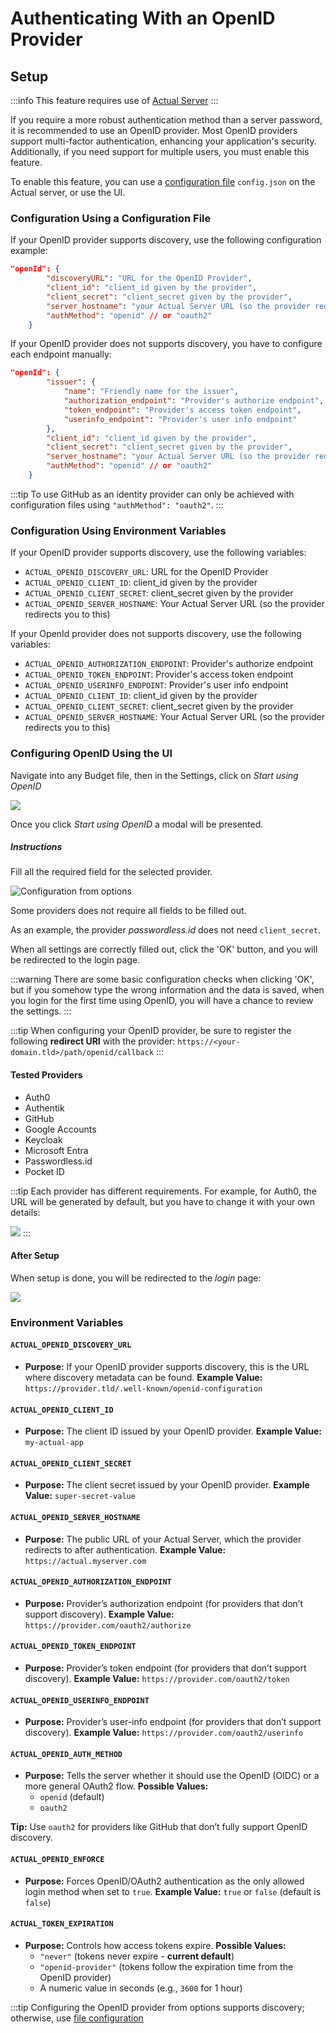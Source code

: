 # Authenticating With an OpenID Provider

## Setup

:::info
This feature requires use of [Actual Server](../config/)
:::

If you require a more robust authentication method than a server password, it is recommended to use an OpenID provider. Most OpenID providers support multi-factor authentication, enhancing your application's security. Additionally, if you need support for multiple users, you must enable this feature.

To enable this feature, you can use a [configuration file](docs/config/) `config.json` on the Actual server, or use the UI.

### Configuration Using a Configuration File

If your OpenID provider supports discovery, use the following configuration example:

```json title="config.json"
"openId": {
        "discoveryURL": "URL for the OpenID Provider",
        "client_id": "client_id given by the provider",
        "client_secret": "client_secret given by the provider",
        "server_hostname": "your Actual Server URL (so the provider redirects you to this)",
        "authMethod": "openid" // or "oauth2"
    }
```

If your OpenID provider does not supports discovery, you have to configure each endpoint manually:

```json title="config.json"
"openId": {
        "issuer": {
            "name": "Friendly name for the issuer",
            "authorization_endpoint": "Provider's authorize endpoint",
            "token_endpoint": "Provider's access token endpoint",
            "userinfo_endpoint": "Provider's user info endpoint"
        },
        "client_id": "client_id given by the provider",
        "client_secret": "client_secret given by the provider",
        "server_hostname": "your Actual Server URL (so the provider redirects you to this)",
        "authMethod": "openid" // or "oauth2"
    }
```

:::tip
To use GitHub as an identity provider can only be achieved with configuration files using `"authMethod": "oauth2"`.
:::

### Configuration Using Environment Variables

If your OpenID provider supports discovery, use the following variables:

- `ACTUAL_OPENID_DISCOVERY_URL`: URL for the OpenID Provider
- `ACTUAL_OPENID_CLIENT_ID`: client_id given by the provider
- `ACTUAL_OPENID_CLIENT_SECRET`: client_secret given by the provider
- `ACTUAL_OPENID_SERVER_HOSTNAME`: Your Actual Server URL (so the provider redirects you to this)

If your OpenId provider does not supports discovery, use the following variables:

- `ACTUAL_OPENID_AUTHORIZATION_ENDPOINT`: Provider's authorize endpoint
- `ACTUAL_OPENID_TOKEN_ENDPOINT`: Provider's access token endpoint
- `ACTUAL_OPENID_USERINFO_ENDPOINT`: Provider's user info endpoint
- `ACTUAL_OPENID_CLIENT_ID`: client_id given by the provider
- `ACTUAL_OPENID_CLIENT_SECRET`: client_secret given by the provider
- `ACTUAL_OPENID_SERVER_HOSTNAME`: Your Actual Server URL (so the provider redirects you to this)

### Configuring OpenID Using the UI

Navigate into any Budget file, then in the Settings, click on _Start using OpenID_

![](/static/img/oauth/start-using-options.png)

Once you click _Start using OpenID_ a modal will be presented.

##### Instructions

Fill all the required field for the selected provider.

![Configuration from options](/static/img/oauth/modal.png)

Some providers does not require all fields to be filled out.

As an example, the provider _passwordless.id_ does not need `client_secret`.

When all settings are correctly filled out, click the 'OK' button, and you will be redirected to the login page.

:::warning
There are some basic configuration checks when clicking 'OK', but if you somehow type the wrong information and the data is saved, when you login for the first time using OpenID, you will have a chance to review the settings.
:::

:::tip
When configuring your OpenID provider, be sure to register the following **redirect URI** with the provider: `https://<your-domain.tld>/path/openid/callback`
:::

#### Tested Providers

- Auth0
- Authentik
- GitHub
- Google Accounts
- Keycloak
- Microsoft Entra
- Passwordless.id
- Pocket ID

:::tip
Each provider has different requirements. For example, for Auth0, the URL will be generated by default, but you have to change it with your own details:

![](/static/img/oauth/provider-requirement.png)
:::

#### After Setup

When setup is done, you will be redirected to the _login_ page:

![](/static/img/oauth/first-login.png)

### Environment Variables

#### `ACTUAL_OPENID_DISCOVERY_URL`

- **Purpose:** If your OpenID provider supports discovery, this is the URL where discovery metadata can be found.
  **Example Value:** `https://provider.tld/.well-known/openid-configuration`

#### `ACTUAL_OPENID_CLIENT_ID`

- **Purpose:** The client ID issued by your OpenID provider.
  **Example Value:** `my-actual-app`

#### `ACTUAL_OPENID_CLIENT_SECRET`

- **Purpose:** The client secret issued by your OpenID provider.
  **Example Value:** `super-secret-value`

#### `ACTUAL_OPENID_SERVER_HOSTNAME`

- **Purpose:** The public URL of your Actual Server, which the provider redirects to after authentication.
  **Example Value:** `https://actual.myserver.com`

#### `ACTUAL_OPENID_AUTHORIZATION_ENDPOINT`

- **Purpose:** Provider’s authorization endpoint (for providers that don’t support discovery).
  **Example Value:** `https://provider.com/oauth2/authorize`

#### `ACTUAL_OPENID_TOKEN_ENDPOINT`

- **Purpose:** Provider’s token endpoint (for providers that don’t support discovery).
  **Example Value:** `https://provider.com/oauth2/token`

#### `ACTUAL_OPENID_USERINFO_ENDPOINT`

- **Purpose:** Provider’s user-info endpoint (for providers that don’t support discovery).
  **Example Value:** `https://provider.com/oauth2/userinfo`

#### `ACTUAL_OPENID_AUTH_METHOD`

- **Purpose:** Tells the server whether it should use the OpenID (OIDC) or a more general OAuth2 flow.
  **Possible Values:**
  - `openid` (default)
  - `oauth2`

**Tip:** Use `oauth2` for providers like GitHub that don’t fully support OpenID discovery.

#### `ACTUAL_OPENID_ENFORCE`

- **Purpose:** Forces OpenID/OAuth2 authentication as the only allowed login method when set to `true`.
  **Example Value:** `true` or `false` (default is `false`)

#### `ACTUAL_TOKEN_EXPIRATION`

- **Purpose:** Controls how access tokens expire.
  **Possible Values:**
  - `"never"` (tokens never expire - **current default**)
  - `"openid-provider"` (tokens follow the expiration time from the OpenID provider)
  - A numeric value in seconds (e.g., `3600` for 1 hour)

:::tip
Configuring the OpenID provider from options supports discovery; otherwise, use [file configuration](oauth-auth#config-using-configuration-file)
